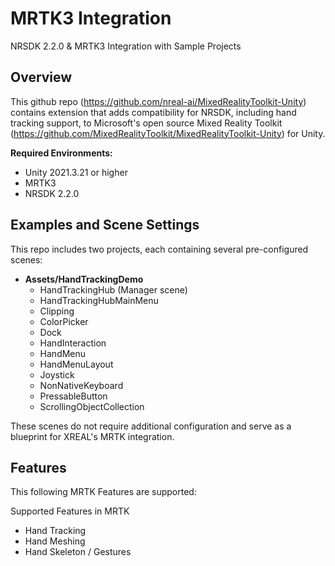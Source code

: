 # MRTK3 Integration

NRSDK 2.2.0 & MRTK3 Integration with Sample Projects

## Overview

This github repo (https://github.com/nreal-ai/MixedRealityToolkit-Unity) contains extension that adds compatibility for NRSDK, including hand tracking support, to Microsoft's open source Mixed Reality Toolkit (https://github.com/MixedRealityToolkit/MixedRealityToolkit-Unity) for Unity. 

**Required Environments:**

- Unity 2021.3.21 or higher
- MRTK3
- NRSDK 2.2.0

## Examples and Scene Settings

This repo includes two projects, each containing several pre-configured scenes:

- **Assets/HandTrackingDemo**
  - HandTrackingHub (Manager scene)
  - HandTrackingHubMainMenu
  - Clipping
  - ColorPicker
  - Dock
  - HandInteraction
  - HandMenu
  - HandMenuLayout
  - Joystick
  - NonNativeKeyboard
  - PressableButton
  - ScrollingObjectCollection

These scenes do not require additional configuration and serve as a blueprint for XREAL's MRTK integration.

## Features

This following MRTK Features are supported:

Supported Features in MRTK

- Hand Tracking
- Hand Meshing
- Hand Skeleton / Gestures
